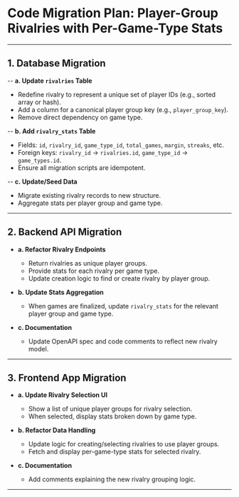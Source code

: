# Code Migration Plan: Player-Group Rivalries with Per-Game-Type Stats

---

## 1. Database Migration

-- **a. Update `rivalries` Table**
  - Redefine rivalry to represent a unique set of player IDs (e.g., sorted array or hash).
  - Add a column for a canonical player group key (e.g., `player_group_key`).
  - Remove direct dependency on game type.

-- **b. Add `rivalry_stats` Table**
  - Fields: `id`, `rivalry_id`, `game_type_id`, `total_games`, `margin`, `streaks`, etc.
  - Foreign keys: `rivalry_id` → `rivalries.id`, `game_type_id` → `game_types.id`.
  - Ensure all migration scripts are idempotent.

-- **c. Update/Seed Data**
  - Migrate existing rivalry records to new structure.
  - Aggregate stats per player group and game type.

---

## 2. Backend API Migration

- **a. Refactor Rivalry Endpoints**
  - Return rivalries as unique player groups.
  - Provide stats for each rivalry per game type.
  - Update creation logic to find or create rivalry by player group.

- **b. Update Stats Aggregation**
  - When games are finalized, update `rivalry_stats` for the relevant player group and game type.

- **c. Documentation**
  - Update OpenAPI spec and code comments to reflect new rivalry model.

---

## 3. Frontend App Migration

- **a. Update Rivalry Selection UI**
  - Show a list of unique player groups for rivalry selection.
  - When selected, display stats broken down by game type.

- **b. Refactor Data Handling**
  - Update logic for creating/selecting rivalries to use player groups.
  - Fetch and display per-game-type stats for selected rivalry.

- **c. Documentation**
  - Add comments explaining the new rivalry grouping logic.

---
